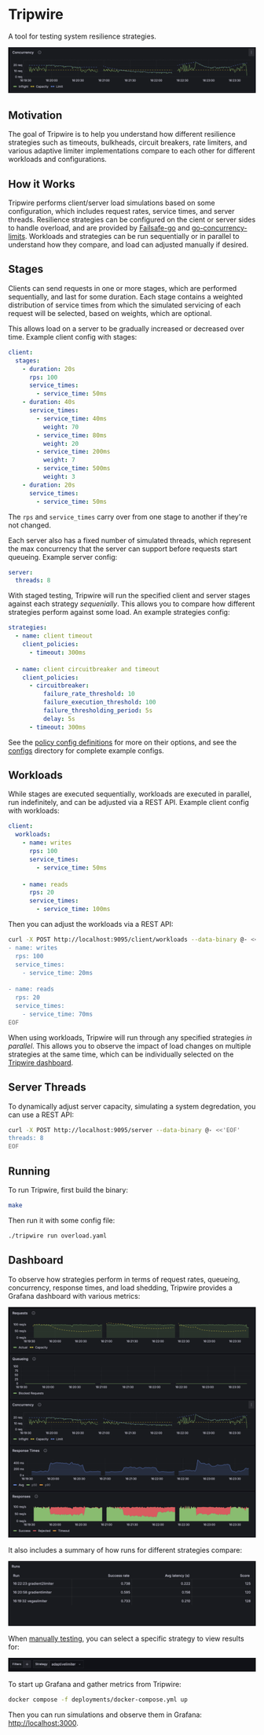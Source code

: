 # Tripwire

A tool for testing system resilience strategies.

![banner](./docs/images/banner.png)

## Motivation

The goal of Tripwire is to help you understand how different resilience strategies such as timeouts, bulkheads, circuit breakers, rate limiters, and various adaptive limiter implementations compare to each other for different workloads and configurations.

## How it Works

Tripwire performs client/server load simulations based on some configuration, which includes request rates, service times, and server threads. Resilience strategies can be configured on the cient or server sides to handle overload, and are provided by [Failsafe-go](https://failsafe-go.dev) and [go-concurrency-limits](https://github.com/platinummonkey/go-concurrency-limits). Workloads and strategies can be run sequentially or in parallel to understand how they compare, and load can adjusted manually if desired.

## Stages

Clients can send requests in one or more stages, which are performed sequentially, and last for some duration. Each stage contains a weighted distribution of service times from which the simulated servicing of each request will be selected, based on weights, which are optional.

This allows load on a server to be gradually increased or decreased over time. Example client config with stages:

```yaml
client:
  stages:
    - duration: 20s
      rps: 100
      service_times:
        - service_time: 50ms
    - duration: 40s
      service_times:
        - service_time: 40ms
          weight: 70
        - service_time: 80ms
          weight: 20
        - service_time: 200ms
          weight: 7
        - service_time: 500ms
          weight: 3
    - duration: 20s
      service_times:
        - service_time: 50ms
```

The `rps` and `service_times` carry over from one stage to another if they're not changed.

Each server also has a fixed number of simulated threads, which represent the max concurrency that the server can support before requests start queueing. Example server config:

```yaml
server:
  threads: 8
```

With staged testing, Tripwire will run the specified client and server stages against each strategy *sequenially*. This allows you to compare how different strategies perform against some load. An example strategies config:

```yaml
strategies:
  - name: client timeout
    client_policies:
      - timeout: 300ms

  - name: client circuitbreaker and timeout
    client_policies:
      - circuitbreaker:
          failure_rate_threshold: 10
          failure_execution_threshold: 100
          failure_thresholding_period: 5s
          delay: 5s
      - timeout: 300ms
```

See the [policy config definitions](https://github.com/jhalterman/tripwire/blob/main/pkg/policy/config.go) for more on their options, and see the [configs](configs) directory for complete example configs.

## Workloads

While stages are executed sequentially, workloads are executed in parallel, run indefinitely, and can be adjusted via a REST API. Example client config with workloads:

```yaml
client:
  workloads:
    - name: writes
      rps: 100
      service_times:
        - service_time: 50ms

    - name: reads
      rps: 20
      service_times:
        - service_time: 100ms
```

Then you can adjust the workloads via a REST API:

```sh
curl -X POST http://localhost:9095/client/workloads --data-binary @- <<'EOF'
- name: writes
  rps: 100
  service_times:
    - service_time: 20ms

- name: reads
  rps: 20
  service_times:
    - service_time: 70ms
EOF
```

When using workloads, Tripwire will run through any specified strategies *in parallel*. This allows you to observe the impact of load changes on multiple strategies at the same time, which can be individually selected on the [Tripwire dashboard](#dashboard).

## Server Threads

To dynamically adjust server capacity, simulating a system degredation, you can use a REST API:

```sh
curl -X POST http://localhost:9095/server --data-binary @- <<'EOF'
threads: 8
EOF
```

## Running

To run Tripwire, first build the binary:

```sh
make
```

Then run it with some config file:

```sh
./tripwire run overload.yaml
```

## Dashboard

To observe how strategies perform in terms of request rates, queueing, concurrency, response times, and load shedding, Tripwire provides a Grafana dashboard with various metrics:

![metrics](./docs/images/metrics.png)

It also includes a summary of how runs for different strategies compare:

![runs](./docs/images/runs.png)

When [manually testing](#manual-testing), you can select a specific strategy to view results for:

![strategy](./docs/images/strategy.png)

To start up Grafana and gather metrics from Tripwire:

```sh
docker compose -f deployments/docker-compose.yml up
```

Then you can run simulations and observe them in Grafana: <http://localhost:3000>.